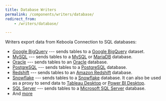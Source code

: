 ```yaml
---
title: Database Writers
permalink: /components/writers/database/
redirect_from:
    - /writers/database/

---
```


Writers export data from Keboola Connection to SQL databases:

- [Google BigQuery](/components/writers/database/bigquery/) --- sends tables to a [Google BigQuery](https://cloud.google.com/bigquery/) dataset.
- [MySQL](/components/writers/database/mysql/) --- sends tables to a [MySQL](https://www.mysql.com/products/) or [MariaDB](https://mariadb.org/) database.
- [Oracle](/components/writers/database/oracle/) --- sends tables to an [Oracle](https://www.oracle.com/database/) database.
- [PostgreSQL](/components/writers/database/postgresql/) --- sends tables to a [PostgreSQL](https://www.postgresql.org/) database.
- [Redshift](/components/writers/database/redshift/) --- sends tables to an [Amazon Redshift](https://aws.amazon.com/redshift/) database.
- [Snowflake](/components/writers/database/snowflake/) --- sends tables to a [Snowflake](https://www.snowflake.com/) database. It can also be used as a proxy
to send data to [Tableau Desktop](https://www.tableau.com/products/desktop) or [Power BI Desktop](https://powerbi.microsoft.com/en-us/desktop/).
- [SQL Server](/components/writers/database/mssql/) --- sends tables to a [Microsoft SQL Server](https://www.microsoft.com/en-us/sql-server/sql-server-2017) database.
- And [more](https://components.keboola.com/components)

